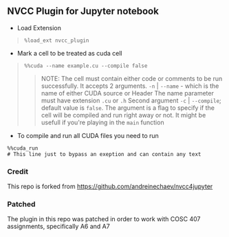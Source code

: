 ## NVCC Plugin for Jupyter notebook
- Load Extension
> `%load_ext nvcc_plugin`

- Mark a cell to be treated as cuda cell
> `%%cuda --name example.cu --compile false`
>> NOTE: The cell must contain either code or comments to be run successfully. 
>> It accepts 2 arguments. `-n` | `--name`  - which is the name of either CUDA source or Header
>> The name parameter must have extension `.cu` or `.h`
>> Second argument `-c` | `--compile`; default value is `false`. The argument is a flag to specify
>> if the cell will be compiled and run right away or not. It might be usefull if you're playing in
>> the `main` function

- To compile and run all CUDA files you need to run
```
%%cuda_run
# This line just to bypass an exeption and can contain any text
```

### Credit
This repo is forked from https://github.com/andreinechaev/nvcc4jupyter 

### Patched
The plugin in this repo was patched in order to work with COSC 407 assignments, specifically A6 and A7
